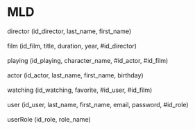 # MLD

director (id_director, last_name, first_name)<br>   
film (id_film, title, duration, year, #id_director)<br>  
playing (id_playing, character_name, #id_actor, #id_film)<br>  
actor (id_actor, last_name, first_name, birthday)<br>  
watching (id_watching, favorite, #id_user, #id_film)<br>   
user (id_user, last_name, first_name, email, password, #id_role)<br>  
userRole (id_role, role_name)<br>  
